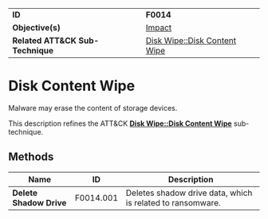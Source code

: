 |||
|---|---|
|**ID**|**F0014**|
|**Objective(s)**|[Impact](../impact)|
|**Related ATT&CK Sub-Technique**|[Disk Wipe::Disk Content Wipe](https://attack.mitre.org/techniques/T1561/001/)|

Disk Content Wipe
=================
Malware may erase the content of storage devices.

This description refines the ATT&CK [**Disk Wipe::Disk Content Wipe**](https://attack.mitre.org/techniques/T1561/001/) sub-technique.

Methods
-------
|Name|ID|Description|
|---|---|---|
|**Delete Shadow Drive**|F0014.001|Deletes shadow drive data, which is related to ransomware.|